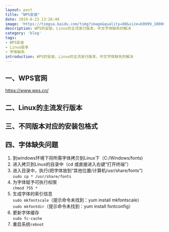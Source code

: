 ```yaml
---
layout: post
title: "WPS安装"
date: 2019-8-23 13:26:40
image: 'https://timgsa.baidu.com/timg?image&quality=80&size=b9999_10000&sec=1566812704655&di=aad9d84e522b5302c44ed66ed4c90041&imgtype=0&src=http%3A%2F%2Fn1.cmsfile.pg0.cn%2Fgroup4%2FM00%2F48%2FDA%2FCgpBUVk1Pe2AcBaiAAC37FIp9E0749.jpg%3Fenable%3D%26w%3D550%26h%3D312%26cut%3D'
description: WPS的安装，Linux的主流发行版本，中文字体缺失的解决
category: 'blog'
tags:
- WPS安装
- Linux版本
- 字体缺失
introduction: WPS的安装，Linux的主流发行版本，中文字体缺失的解决
---
```


## 一、WPS官网
https://www.wps.cn/  

## 二、Linux的主流发行版本

## 三、不同版本对应的安装包格式

## 四、字体缺失问题
1. 到windows环境下将所需字体拷贝到Linux下（C:/Windows/fonts)  
2. 进入拷贝到Linux的目录中（cd 或直接进入右键“打开终端”）  
3. 进入目录中，执行(把字体放到“其他位置/计算机/usr/share/fonts”)  
`sudo cp * /usr/share/fonts`  
4. 为字体赋予可执行权限  
`chmod 755 *`  
5. 生成字体的索引信息  
`sudo mkfontscale`（提示命令未找到：yum install mkfontscale）  
`sudo mkfontdir`（提示命令未找到：yum install fontconfig）  
6. 更新字体缓存  
`sudo fc-cache`  
7. 重启系统`reboot`  








